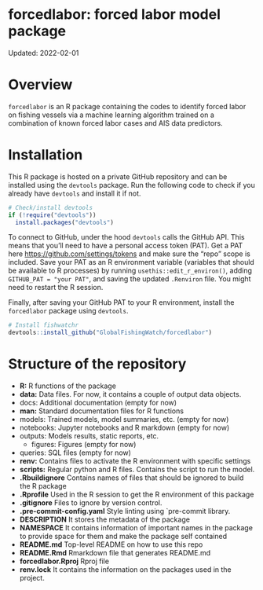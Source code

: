 forcedlabor: forced labor model package
================

Updated: 2022-02-01

# Overview

`forcedlabor` is an R package containing the codes to identify forced
labor on fishing vessels via a machine learning algorithm trained on a
combination of known forced labor cases and AIS data predictors.

# Installation

This R package is hosted on a private GitHub repository and can be
installed using the `devtools` package. Run the following code to check
if you already have `devtools` and install it if not.

``` r
# Check/install devtools
if (!require("devtools"))
  install.packages("devtools")
```

To connect to GitHub, under the hood `devtools` calls the GitHub API.
This means that you’ll need to have a personal access token (PAT). Get a
PAT here <https://github.com/settings/tokens> and make sure the “repo”
scope is included. Save your PAT as an R environment variable (variables
that should be available to R processes) by running
`usethis::edit_r_environ()`, adding `GITHUB_PAT = "your PAT"`, and
saving the updated `.Renviron` file. You might need to restart the R
session.

Finally, after saving your GitHub PAT to your R environment, install the
`forcedlabor` package using `devtools`.

``` r
# Install fishwatchr
devtools::install_github("GlobalFishingWatch/forcedlabor")
```

# Structure of the repository

-   **R:** R functions of the package
-   **data:** Data files. For now, it contains a couple of output data
    objects.
-   docs: Additional documentation (empty for now)
-   **man:** Standard documentation files for R functions
-   models: Trained models, model summaries, etc. (empty for now)
-   notebooks: Jupyter notebooks and R markdown (empty for now)
-   outputs: Models results, static reports, etc.
    -   figures: Figures (empty for now)
-   queries: SQL files (empty for now)
-   **renv:** Contains files to activate the R environment with specific
    settings
-   **scripts:** Regular python and R files. Contains the script to run
    the model.
-   **.Rbuildignore** Contains names of files that should be ignored to
    build the R package
-   **.Rprofile** Used in the R session to get the R environment of this
    package
-   **.gitignore** Files to ignore by version control.
-   **.pre-commit-config.yaml** Style linting using \`pre-commit
    library.
-   **DESCRIPTION** It stores the metadata of the package
-   **NAMESPACE** It contains information of important names in the
    package to provide space for them and make the package self
    contained
-   **README.md** Top-level README on how to use this repo
-   **README.Rmd** Rmarkdown file that generates README.md
-   **forcedlabor.Rproj** Rproj file
-   **renv.lock** It contains the information on the packages used in
    the project.
